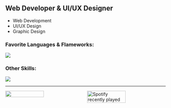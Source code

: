 ## Web Developer & UI/UX Designer
- Web Development
- UI/UX Design
- Graphic Design

### Favorite Languages & Flameworks:
![](https://skillicons.dev/icons?i=typescript,react,python,fastapi,rust)

### Other Skills:
![](https://skillicons.dev/icons?i=docker,figma,illustrator)

---

<div style="display: flex; justify-content: space-between;">
  <img src="[https://www.canva.com/design/DAGS5AEVpx0/oRf-bbaUXZP06jhCdTdYKQ/view?utm_content=DAGS5AEVpx0&utm_campaign=designshare&utm_medium=link&utm_source=editor](https://www.canva.com/design/DAGS5AEVpx0/-AuDpRnsMCygMDnasL0JiQ/edit?utm_content=DAGS5AEVpx0&utm_campaign=designshare&utm_medium=link2&utm_source=sharebutton)" width="49%" />
  <img src="https://spotify-recently-played-readme.vercel.app/api?user=21hjina3d6m43a6rsoba7vjqy&unique=true" alt="Spotify recently played" width="49%" />
</div>
